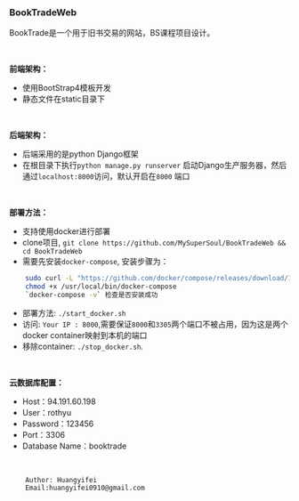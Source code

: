 ### BookTradeWeb

BookTrade是一个用于旧书交易的网站，BS课程项目设计。

<br>

**前端架构：**

- 使用BootStrap4模板开发
- 静态文件在static目录下

<br>

**后端架构：**

- 后端采用的是python Django框架
- 在根目录下执行`python manage.py runserver` 启动Django生产服务器，然后通过`localhost:8000`访问，默认开启在`8000`  端口

<br>

**部署方法：**

- 支持使用docker进行部署
- clone项目, `git clone https://github.com/MySuperSoul/BookTradeWeb && cd BookTradeWeb`
- 需要先安装`docker-compose`, 安装步骤为：
```bash
    sudo curl -L "https://github.com/docker/compose/releases/download/1.24.0/docker-compose-$(uname -s)-$(uname -m)" -o /usr/local/bin/docker-compose
    chmod +x /usr/local/bin/docker-compose
    `docker-compose -v` 检查是否安装成功
```

- 部署方法: `./start_docker.sh`
- 访问: `Your IP : 8000`,需要保证`8000`和`3305`两个端口不被占用，因为这是两个docker container映射到本机的端口
- 移除container: `./stop_docker.sh`.

<br>

**云数据库配置：**

- Host：94.191.60.198
- User：rothyu
- Password：123456
- Port：3306
- Database Name：booktrade

<br>

        Author: Huangyifei
        Email:huangyifei0910@gmail.com
